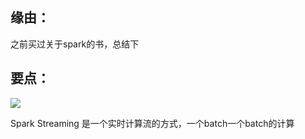 
## 缘由：


之前买过关于spark的书，总结下


## 要点：









![](http://106.15.37.116/wp-content/uploads/2018/03/img_5ab4bb6478e76.png)




Spark Streaming 是一个实时计算流的方式，一个batch一个batch的计算
